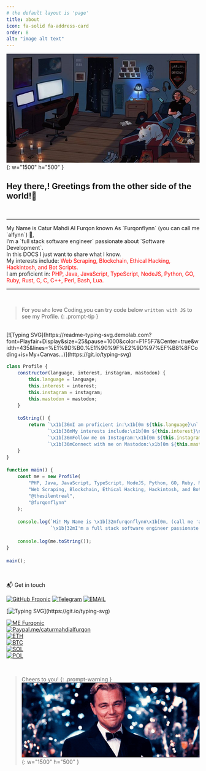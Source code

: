 ```yaml
---
# the default layout is 'page'
title: about
icon: fa-solid fa-address-card
order: 8
alt: "image alt text"
---
```


![cheers](/assets/img/docimg/code1.jpeg){: w="1500" h="500" }

## Hey there,! Greetings from the other side of the world!👋
<br>
<hr>
 My Name is Catur Mahdi Al Furqon known As `Furqonflynn` (you can call me `alfynn`) 👋, <br>
I’m a `full stack software engineer` passionate about `Software Development`. <br> In this DOCS I just want to share what I know. <br>
My interests include: <span style="color: #FF0000 !important;">Web Scraping, Blockchain, Ethical Hacking, Hackintosh, and Bot Scripts.</span> <br>
I am proficient in: <span style="color: #FF0000 !important;">PHP, Java, JavaScript, TypeScript, NodeJS, Python, GO, Ruby, Rust, C, C, C++, Perl, Bash, Lua.</span>
<hr> <br>

> For you `who` love Coding,you can try code below `written with JS` to see my Profile.
{: .prompt-tip }

<br>
[![Typing SVG](https://readme-typing-svg.demolab.com?font=Playfair+Display&size=25&pause=1000&color=F1F5F7&Center=true&width=435&lines=%E1%9D%B0.%E1%90%9F%E2%9D%97%EF%B8%8FCoding+is+My+Canvas...)](https://git.io/typing-svg)
    
```javascript
class Profile {
    constructor(language, interest, instagram, mastodon) {
        this.language = language;
        this.interest = interest;
        this.instagram = instagram;
        this.mastodon = mastodon;
    }

    toString() {
        return `\x1b[36mI am proficient in:\x1b[0m ${this.language}\n` +
               `\x1b[36mMy interests include:\x1b[0m ${this.interest}\n` +
               `\x1b[36mFollow me on Instagram:\x1b[0m ${this.instagram}\n` +
               `\x1b[36mConnect with me on Mastodon:\x1b[0m ${this.mastodon}`;
    }
}

function main() {
    const me = new Profile(
        "PHP, Java, JavaScript, TypeScript, NodeJS, Python, GO, Ruby, Rust, C, C, C++, Perl, Bash, Lua.",
        "Web Scraping, Blockchain, Ethical Hacking, Hackintosh, and Bot Scripts.",
        "@thesilentreal",
        "@furqonflynn"
    );

    console.log(`Hi! My Name is \x1b[32mfurqonflynn\x1b[0m, (call me 'alfynn) 👋! I just want to share what I know.\n` +
                `\x1b[32mI'm a full stack software engineer passionate about Software Development.\x1b[0m\n`);

    console.log(me.toString());
}

main();
```
<br>

  📬 Get in touch

  [![GitHub Frqonic](https://img.shields.io/github/followers/caturmahdialfurqon?label=follow%20github&style=flat-square)](https://github.com/caturmahdialfurqon)
  [![Telegram](https://img.shields.io/badge/Telegram-DMme-orange)](https://t.me/edwinbagas7)
  [![EMAIL](https://img.shields.io/badge/Email-caturmahdialfurqon-blue)](mailto:caturmahdi.alfurqon@icloud.com)
  <br>

  [![Typing SVG](https://readme-typing-svg.herokuapp.com?font=Creepster&size=25&color=FFFFFF&left=true&lines=Buy+Me+Coffee!.....)](https://git.io/typing-svg)

  [![ME Furqonic](https://img.shields.io/badge/SUPPORT-ME-succsess.svg?style=flat)](Support)
  <br>
  [![Paypal.me/caturmahdialfurqon](https://ionicabizau.github.io/badges/paypal.svg)](https://paypal.me/caturmahdialfurqon)
  <br>
  [![ETH ](https://img.shields.io/badge/ETH-0x07Fe74030B01B1F9A9c2699929d7CAFDa66Ebf06-informational.svg?style=flat)](https://etherscan.io/address/0x07Fe74030B01B1F9A9c2699929d7CAFDa66Ebf06) <br>
  [![BTC ](https://img.shields.io/badge/BTC-bc1qf8d3fcl4zf08qy3ecz8jyw3cf8y8urd0s2g32s-informational.svg?style=flat)](https://www.blockchain.com/explorer/addresses/btc/bc1qf8d3fcl4zf08qy3ecz8jyw3cf8y8urd0s2g32s)<br>
  [![SOL ](https://img.shields.io/badge/SOL-73hvmQLGmfxXiJqvqiG2MwZReC9H3tFusZJGfffrBHpy-informational.svg?style=flat)](https://solscan.io/account/73hvmQLGmfxXiJqvqiG2MwZReC9H3tFusZJGfffrBHpy)<br>
  [![POL ](https://img.shields.io/badge/MATIC-0x07Fe74030B01B1F9A9c2699929d7CAFDa66Ebf06-informational.svg?style=flat)](https://blockscan.com/address/0x07Fe74030B01B1F9A9c2699929d7CAFDa66Ebf06#)

  <br>

> Cheers to you!
{: .prompt-warning }
![cheers](/assets/img/docimg/Cheers2u.gif){: w="1500" h="500" }
